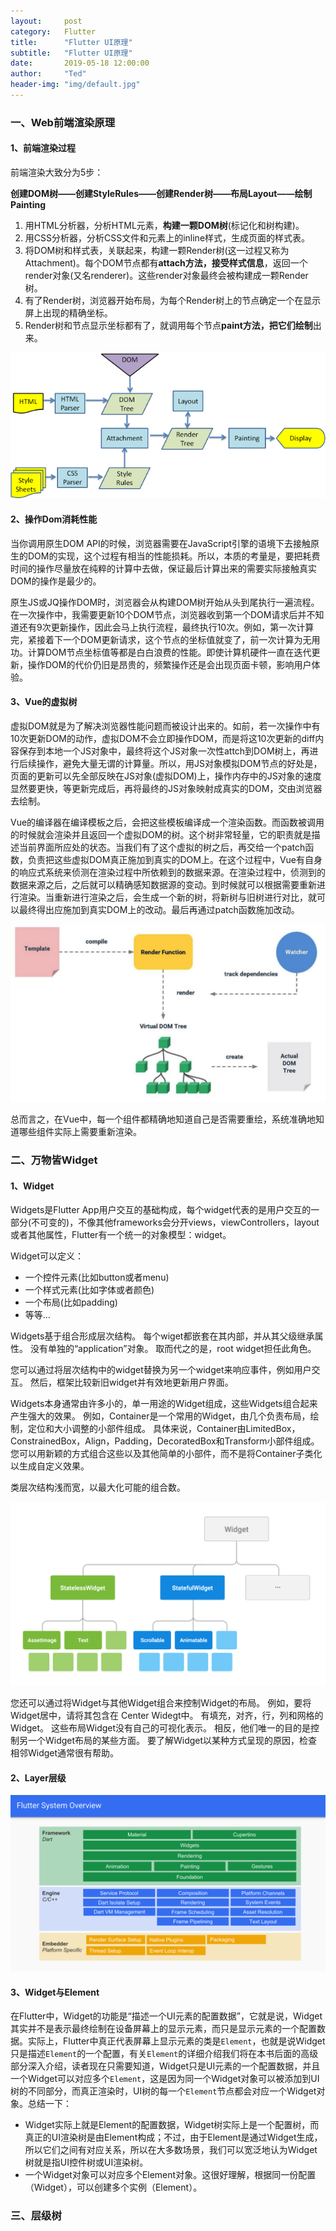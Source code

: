 ```yaml
---
layout:     post
category:   Flutter
title:      "Flutter UI原理"
subtitle:   "Flutter UI原理"
date:       2019-05-18 12:00:00
author:     "Ted"
header-img: "img/default.jpg"
---
```


### 一、Web前端渲染原理

#### 1、前端渲染过程

前端渲染大致分为5步：

**创建DOM树——创建StyleRules——创建Render树——布局Layout——绘制Painting**

1. 用HTML分析器，分析HTML元素，**构建一颗DOM树**(标记化和树构建)。
2. 用CSS分析器，分析CSS文件和元素上的inline样式，生成页面的样式表。
3. 将DOM树和样式表，关联起来，构建一颗Render树(这一过程又称为Attachment)。每个DOM节点都有**attach方法，接受样式信息**，返回一个render对象(又名renderer)。这些render对象最终会被构建成一颗Render树。
4. 有了Render树，浏览器开始布局，为每个Render树上的节点确定一个在显示屏上出现的精确坐标。
5. Render树和节点显示坐标都有了，就调用每个节点**paint方法，把它们绘制**出来。 

![img](/img/Simple_7/54.png)

#### 2、操作Dom消耗性能

当你调用原生DOM API的时候，浏览器需要在JavaScript引擎的语境下去接触原生的DOM的实现，这个过程有相当的性能损耗。所以，本质的考量是，要把耗费时间的操作尽量放在纯粹的计算中去做，保证最后计算出来的需要实际接触真实DOM的操作是最少的。

原生JS或JQ操作DOM时，浏览器会从构建DOM树开始从头到尾执行一遍流程。在一次操作中，我需要更新10个DOM节点，浏览器收到第一个DOM请求后并不知道还有9次更新操作，因此会马上执行流程，最终执行10次。例如，第一次计算完，紧接着下一个DOM更新请求，这个节点的坐标值就变了，前一次计算为无用功。计算DOM节点坐标值等都是白白浪费的性能。即使计算机硬件一直在迭代更新，操作DOM的代价仍旧是昂贵的，频繁操作还是会出现页面卡顿，影响用户体验。

#### 3、Vue的虚拟树

虚拟DOM就是为了解决浏览器性能问题而被设计出来的。如前，若一次操作中有10次更新DOM的动作，虚拟DOM不会立即操作DOM，而是将这10次更新的diff内容保存到本地一个JS对象中，最终将这个JS对象一次性attch到DOM树上，再进行后续操作，避免大量无谓的计算量。所以，用JS对象模拟DOM节点的好处是，页面的更新可以先全部反映在JS对象(虚拟DOM)上，操作内存中的JS对象的速度显然要更快，等更新完成后，再将最终的JS对象映射成真实的DOM，交由浏览器去绘制。

Vue的编译器在编译模板之后，会把这些模板编译成一个渲染函数。而函数被调用的时候就会渲染并且返回一个虚拟DOM的树。这个树非常轻量，它的职责就是描述当前界面所应处的状态。当我们有了这个虚拟的树之后，再交给一个patch函数，负责把这些虚拟DOM真正施加到真实的DOM上。在这个过程中，Vue有自身的响应式系统来侦测在渲染过程中所依赖到的数据来源。在渲染过程中，侦测到的数据来源之后，之后就可以精确感知数据源的变动。到时候就可以根据需要重新进行渲染。当重新进行渲染之后，会生成一个新的树，将新树与旧树进行对比，就可以最终得出应施加到真实DOM上的改动。最后再通过patch函数施加改动。

![img](/img/Simple_7/55.jpeg)

总而言之，在Vue中，每一个组件都精确地知道自己是否需要重绘，系统准确地知道哪些组件实际上需要重新渲染。

### 二、万物皆Widget

#### 1、Widget

Widgets是Flutter App用户交互的基础构成，每个widget代表的是用户交互的一部分(不可变的)，不像其他frameworks会分开views，viewControllers，layout或者其他属性，Flutter有一个统一的对象模型：widget。

Widget可以定义：

- 一个控件元素(比如button或者menu)
- 一个样式元素(比如字体或者颜色)
- 一个布局(比如padding)
- 等等...

Widgets基于组合形成层次结构。 每个wiget都嵌套在其内部，并从其父级继承属性。 没有单独的“application”对象。 取而代之的是，root widget担任此角色。

您可以通过将层次结构中的widget替换为另一个widget来响应事件，例如用户交互。 然后，框架比较新旧widget并有效地更新用户界面。

Widgets本身通常由许多小的，单一用途的Widget组成，这些Widgets组合起来产生强大的效果。 例如，Container是一个常用的Widget，由几个负责布局，绘制，定位和大小调整的小部件组成。 具体来说，Container由LimitedBox，ConstrainedBox，Align，Padding，DecoratedBox和Transform小部件组成。 您可以用新颖的方式组合这些以及其他简单的小部件，而不是将Container子类化以生成自定义效果。

类层次结构浅而宽，以最大化可能的组合数。

![img](/img/Simple_7/52.png)

您还可以通过将Widget与其他Widget组合来控制Widget的布局。 例如，要将Widget居中，请将其包含在 Center Widegt中。 有填充，对齐，行，列和网格的Widget。 这些布局Widget没有自己的可视化表示。 相反，他们唯一的目的是控制另一个Widget布局的某些方面。 要了解Widget以某种方式呈现的原因，检查相邻Widget通常很有帮助。

#### 2、Layer层级

![img](/img/Simple_7/53.png)

#### 3、Widget与Element

在Flutter中，Widget的功能是“描述一个UI元素的配置数据”，它就是说，Widget其实并不是表示最终绘制在设备屏幕上的显示元素，而只是显示元素的一个配置数据。实际上，Flutter中真正代表屏幕上显示元素的类是`Element`，也就是说Widget只是描述`Element`的一个配置，有关`Element`的详细介绍我们将在本书后面的高级部分深入介绍，读者现在只需要知道，Widget只是UI元素的一个配置数据，并且一个Widget可以对应多个`Element`，这是因为同一个Widget对象可以被添加到UI树的不同部分，而真正渲染时，UI树的每一个`Element`节点都会对应一个Widget对象。总结一下：

- Widget实际上就是Element的配置数据，Widget树实际上是一个配置树，而真正的UI渲染树是由Element构成；不过，由于Element是通过Widget生成，所以它们之间有对应关系，所以在大多数场景，我们可以宽泛地认为Widget树就是指UI控件树或UI渲染树。
- 一个Widget对象可以对应多个Element对象。这很好理解，根据同一份配置（Widget），可以创建多个实例（Element）。

### 三、层级树

